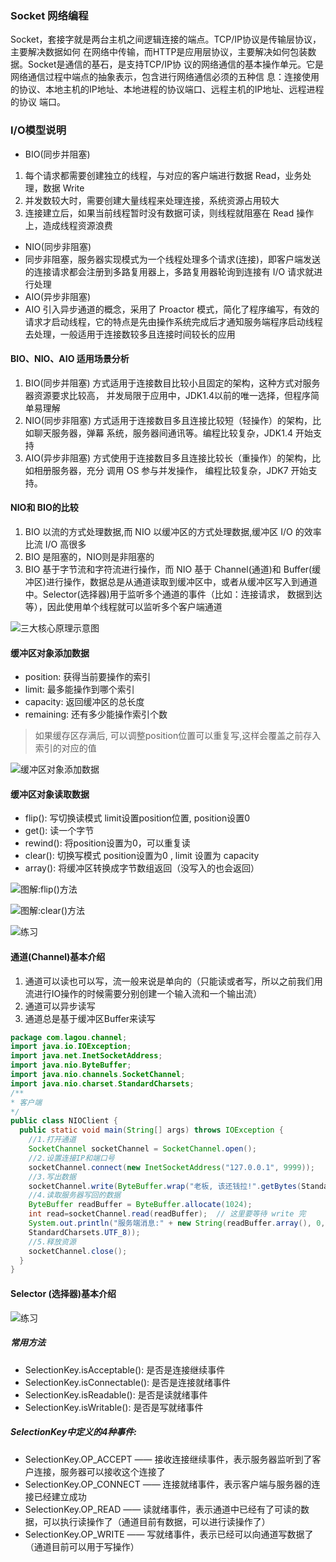 

### Socket 网络编程

Socket，套接字就是两台主机之间逻辑连接的端点。TCP/IP协议是传输层协议，主要解决数据如何
在网络中传输，而HTTP是应用层协议，主要解决如何包装数据。Socket是通信的基石，是支持TCP/IP协
议的网络通信的基本操作单元。它是网络通信过程中端点的抽象表示，包含进行网络通信必须的五种信
息：连接使用的协议、本地主机的IP地址、本地进程的协议端口、远程主机的IP地址、远程进程的协议
端口。

### I/O模型说明

 -  BIO(同步并阻塞)
   1. 每个请求都需要创建独立的线程，与对应的客户端进行数据 Read，业务处理，数据 Write
   2. 并发数较大时，需要创建大量线程来处理连接，系统资源占用较大
   3. 连接建立后，如果当前线程暂时没有数据可读，则线程就阻塞在 Read 操作上，造成线程资源浪费
 -  NIO(同步非阻塞)
   - 同步非阻塞，服务器实现模式为一个线程处理多个请求(连接)，即客户端发送的连接请求都会注册到多路复用器上，多路复用器轮询到连接有 I/O 请求就进行处理
 -  AIO(异步非阻塞)
   - AIO 引入异步通道的概念，采用了 Proactor 模式，简化了程序编写，有效的请求才启动线程，它的特点是先由操作系统完成后才通知服务端程序启动线程去处理，一般适用于连接数较多且连接时间较长的应用

#### BIO、NIO、AIO 适用场景分析

1. BIO(同步并阻塞) 方式适用于连接数目比较小且固定的架构，这种方式对服务器资源要求比较高，
并发局限于应用中，JDK1.4以前的唯一选择，但程序简单易理解
2. NIO(同步非阻塞) 方式适用于连接数目多且连接比较短（轻操作）的架构，比如聊天服务器，弹幕
系统，服务器间通讯等。编程比较复杂，JDK1.4 开始支持
3. AIO(异步非阻塞) 方式使用于连接数目多且连接比较长（重操作）的架构，比如相册服务器，充分
调用 OS 参与并发操作， 编程比较复杂，JDK7 开始支持。

#### NIO和 BIO的比较

1. BIO 以流的方式处理数据,而 NIO 以缓冲区的方式处理数据,缓冲区 I/O 的效率比流 I/O 高很多
2. BIO 是阻塞的，NIO则是非阻塞的
3. BIO 基于字节流和字符流进行操作，而 NIO 基于 Channel(通道)和 Buffer(缓冲区)进行操作，数据总是从通道读取到缓冲区中，或者从缓冲区写入到通道中。Selector(选择器)用于监听多个通道的事件（比如：连接请求， 数据到达等），因此使用单个线程就可以监听多个客户端通道

![三大核心原理示意图](030101.png)

#### 缓冲区对象添加数据

 - position: 获得当前要操作的索引
 - limit: 最多能操作到哪个索引
 - capacity: 返回缓冲区的总长度
 - remaining: 还有多少能操作索引个数

> 如果缓存区存满后, 可以调整position位置可以重复写,这样会覆盖之前存入索引的对应的值

![缓冲区对象添加数据](030102.png)

#### 缓冲区对象读取数据

 - flip(): 写切换读模式 limit设置position位置, position设置0
 - get(): 读一个字节
 - rewind(): 将position设置为0，可以重复读
 - clear(): 切换写模式 position设置为0 , limit 设置为 capacity
 - array(): 将缓冲区转换成字节数组返回（没写入的也会返回）

![图解:flip()方法](030103.png)

![图解:clear()方法](030104.png)

![练习](030105.png)

#### 通道(Channel)基本介绍

1. 通道可以读也可以写，流一般来说是单向的（只能读或者写，所以之前我们用流进行IO操作的时候需要分别创建一个输入流和一个输出流）
2. 通道可以异步读写
3. 通道总是基于缓冲区Buffer来读写

```java
package com.lagou.channel;
import java.io.IOException;
import java.net.InetSocketAddress;
import java.nio.ByteBuffer;
import java.nio.channels.SocketChannel;
import java.nio.charset.StandardCharsets;
/**
* 客户端
*/
public class NIOClient {
  public static void main(String[] args) throws IOException {
    //1.打开通道
    SocketChannel socketChannel = SocketChannel.open();
    //2.设置连接IP和端口号
    socketChannel.connect(new InetSocketAddress("127.0.0.1", 9999));
    //3.写出数据
    socketChannel.write(ByteBuffer.wrap("老板, 该还钱拉!".getBytes(StandardCharsets.UTF_8)));
    //4.读取服务器写回的数据
    ByteBuffer readBuffer = ByteBuffer.allocate(1024);
    int read=socketChannel.read(readBuffer);  // 这里要等待 write 完
    System.out.println("服务端消息:" + new String(readBuffer.array(), 0, read,
    StandardCharsets.UTF_8));
    //5.释放资源
    socketChannel.close();
  }
}
```

#### Selector (选择器)基本介绍

![练习](030106.png)

##### 常用方法
 - SelectionKey.isAcceptable(): 是否是连接继续事件
 - SelectionKey.isConnectable(): 是否是连接就绪事件
 - SelectionKey.isReadable(): 是否是读就绪事件
 - SelectionKey.isWritable(): 是否是写就绪事件
##### SelectionKey中定义的4种事件:
 - SelectionKey.OP_ACCEPT —— 接收连接继续事件，表示服务器监听到了客户连接，服务器可以接收这个连接了
 - SelectionKey.OP_CONNECT —— 连接就绪事件，表示客户端与服务器的连接已经建立成功
 - SelectionKey.OP_READ —— 读就绪事件，表示通道中已经有了可读的数据，可以执行读操作了（通道目前有数据，可以进行读操作了）
 - SelectionKey.OP_WRITE —— 写就绪事件，表示已经可以向通道写数据了（通道目前可以用于写操作）



